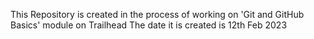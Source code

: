 This Repository is created in the process of working on 'Git and GitHub Basics' module on Trailhead
The date it is created is 12th Feb 2023